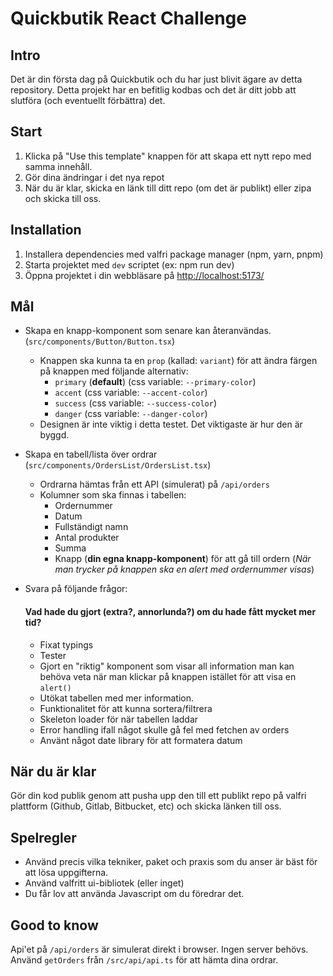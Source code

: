 # Quickbutik React Challenge

## Intro

Det är din första dag på Quickbutik och du har just blivit ägare av detta repository. Detta projekt har en befitlig kodbas och det är ditt jobb att slutföra (och eventuellt förbättra) det.

## Start

1. Klicka på "Use this template" knappen för att skapa ett nytt repo med samma innehåll.
2. Gör dina ändringar i det nya repot
3. När du är klar, skicka en länk till ditt repo (om det är publikt) eller zipa och skicka till oss.

## Installation

1. Installera dependencies med valfri package manager (npm, yarn, pnpm)
2. Starta projektet med `dev` scriptet (ex: npm run dev)
3. Öppna projektet i din webbläsare på [http://localhost:5173/](http://localhost:5173/)

## Mål

- Skapa en knapp-komponent som senare kan återanvändas. (`src/components/Button/Button.tsx`)
  - Knappen ska kunna ta en `prop` (kallad: `variant`) för att ändra färgen på knappen med följande alternativ:
    - `primary` (**default**) (css variable: `--primary-color`)
    - `accent` (css variable: `--accent-color`)
    - `success` (css variable: `--success-color`)
    - `danger` (css variable: `--danger-color`)
  - Designen är inte viktig i detta testet. Det viktigaste är hur den är byggd.
- Skapa en tabell/lista över ordrar (`src/components/OrdersList/OrdersList.tsx`)
  - Ordrarna hämtas från ett API (simulerat) på `/api/orders`
  - Kolumner som ska finnas i tabellen:
    - Ordernummer
    - Datum
    - Fullständigt namn
    - Antal produkter
    - Summa
    - Knapp (**din egna knapp-komponent**) för att gå till ordern (_När man trycker på knappen ska en alert med ordernummer visas_)
- Svara på följande frågor:

  #### Vad hade du gjort (extra?, annorlunda?) om du hade fått mycket mer tid?

  - Fixat typings
  - Tester
  - Gjort en "riktig" komponent som visar all information man kan behöva veta när man klickar på knappen istället för att visa en `alert()`
  - Utökat tabellen med mer information.
  - Funktionalitet för att kunna sortera/filtrera
  - Skeleton loader för när tabellen laddar
  - Error handling ifall något skulle gå fel med fetchen av orders
  - Använt något date library för att formatera datum

## När du är klar

Gör din kod publik genom att pusha upp den till ett publikt repo på valfri plattform (Github, Gitlab, Bitbucket, etc) och skicka länken till oss.

## Spelregler

- Använd precis vilka tekniker, paket och praxis som du anser är bäst för att lösa uppgifterna.
- Använd valfritt ui-bibliotek (eller inget)
- Du får lov att använda Javascript om du föredrar det.

## Good to know

Api'et på `/api/orders` är simulerat direkt i browser. Ingen server behövs.
Använd `getOrders` från `/src/api/api.ts` för att hämta dina ordrar.
